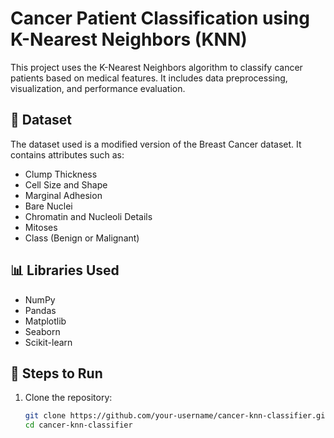 # Cancer Patient Classification using K-Nearest Neighbors (KNN)

This project uses the K-Nearest Neighbors algorithm to classify cancer patients based on medical features. It includes data preprocessing, visualization, and performance evaluation.

## 📁 Dataset
The dataset used is a modified version of the Breast Cancer dataset. It contains attributes such as:
- Clump Thickness
- Cell Size and Shape
- Marginal Adhesion
- Bare Nuclei
- Chromatin and Nucleoli Details
- Mitoses
- Class (Benign or Malignant)

## 📊 Libraries Used
- NumPy
- Pandas
- Matplotlib
- Seaborn
- Scikit-learn

## 🚀 Steps to Run
1. Clone the repository:
   ```bash
   git clone https://github.com/your-username/cancer-knn-classifier.git
   cd cancer-knn-classifier
